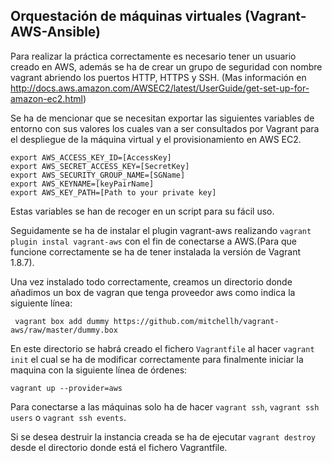 ## Orquestación de máquinas virtuales (Vagrant-AWS-Ansible)

Para realizar la práctica correctamente es necesario tener un usuario creado en AWS, además se ha de crear un grupo de seguridad con nombre vagrant abriendo los puertos HTTP, HTTPS y SSH. (Mas información en http://docs.aws.amazon.com/AWSEC2/latest/UserGuide/get-set-up-for-amazon-ec2.html)

Se ha de mencionar que se necesitan exportar las siguientes variables de entorno con sus valores los cuales van a ser consultados por Vagrant para el despliegue de la máquina virtual y el provisionamiento en AWS EC2. 

```
export AWS_ACCESS_KEY_ID=[AccessKey]
export AWS_SECRET_ACCESS_KEY=[SecretKey]
export AWS_SECURITY_GROUP_NAME=[SGName]
export AWS_KEYNAME=[keyPairName]
export AWS_KEY_PATH=[Path to your private key]
```
Estas variables se han de recoger en un script para su fácil uso.

Seguidamente se ha de instalar el plugin vagrant-aws realizando `vagrant plugin instal vagrant-aws` con el fin de conectarse a AWS.(Para que funcione correctamente se ha de tener instalada la versión de Vagrant 1.8.7).

Una vez instalado todo correctamente, creamos un directorio donde añadimos un box de vagran que tenga proveedor aws como indica la siguiente línea:

` vagrant box add dummy https://github.com/mitchellh/vagrant-aws/raw/master/dummy.box`

En este directorio se habrá creado el fichero `Vagrantfile` al hacer `vagrant init` el cual se ha de modificar correctamente para finalmente iniciar la maquina con la siguiente línea de órdenes:

``` 
vagrant up --provider=aws
```

Para conectarse a las máquinas solo ha de hacer `vagrant ssh`, `vagrant ssh users` o `vagrant ssh events`.

Si se desea destruir la instancia creada se ha de ejecutar `vagrant destroy` desde el directorio donde está el fichero Vagrantfile.






